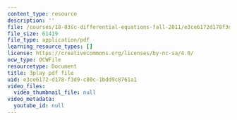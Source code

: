 ```yaml
---
content_type: resource
description: ''
file: /courses/18-03sc-differential-equations-fall-2011/e3ce6172d178f3d9c80c1bdd9c8761a1_sZ2qulI6GEk.pdf
file_size: 61419
file_type: application/pdf
learning_resource_types: []
license: https://creativecommons.org/licenses/by-nc-sa/4.0/
ocw_type: OCWFile
resourcetype: Document
title: 3play pdf file
uid: e3ce6172-d178-f3d9-c80c-1bdd9c8761a1
video_files:
  video_thumbnail_file: null
video_metadata:
  youtube_id: null
---
```

